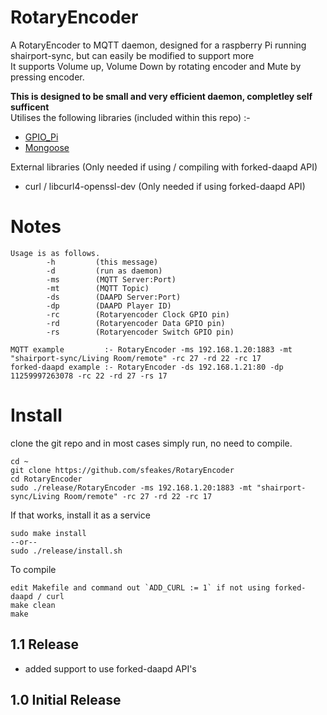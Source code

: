 
# RotaryEncoder
A RotaryEncoder to MQTT daemon, designed for a raspberry Pi running shairport-sync, but can easily be modified to support more<br>
It supports Volume up, Volume Down by rotating encoder and Mute by pressing encoder.

<b>This is designed to be small and very efficient daemon, completley self sufficent</b></br>
Utilises the following libraries (included within this repo) :-
* [GPIO_Pi](https://github.com/sfeakes/GPIO_Pi)
* [Mongoose](https://github.com/cesanta/mongoose)

External libraries (Only needed if using / compiling with forked-daapd API)
* curl / libcurl4-openssl-dev (Only needed if using forked-daapd API)

# Notes
```
Usage is as follows.
        -h         (this message)
        -d         (run as daemon)
        -ms        (MQTT Server:Port)
        -mt        (MQTT Topic)
        -ds        (DAAPD Server:Port)
        -dp        (DAAPD Player ID)
        -rc        (Rotaryencoder Clock GPIO pin)
        -rd        (Rotaryencoder Data GPIO pin)
        -rs        (Rotaryencoder Switch GPIO pin)

MQTT example         :- RotaryEncoder -ms 192.168.1.20:1883 -mt "shairport-sync/Living Room/remote" -rc 27 -rd 22 -rc 17
forked-daapd example :- RotaryEncoder -ds 192.168.1.21:80 -dp 11259997263078 -rc 22 -rd 27 -rs 17
```
# Install

clone the git repo and in most cases simply run, no need to compile.
```
cd ~
git clone https://github.com/sfeakes/RotaryEncoder
cd RotaryEncoder
sudo ./release/RotaryEncoder -ms 192.168.1.20:1883 -mt "shairport-sync/Living Room/remote" -rc 27 -rd 22 -rc 17
```

If that works, install it as a service
```
sudo make install
--or--
sudo ./release/install.sh
```

To compile
```
edit Makefile and command out `ADD_CURL := 1` if not using forked-daapd / curl
make clean
make
```
## 1.1 Release
* added support to use forked-daapd API's

## 1.0 Initial Release
